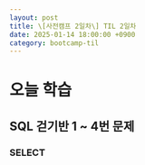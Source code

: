 ```yaml
---
layout: post
title: \[사전캠프 2일차\] TIL 2일차
date: 2025-01-14 18:00:00 +0900
category: bootcamp-til
---
```


# 오늘 학습
## SQL 걷기반 1 ~ 4번 문제

### SELECT